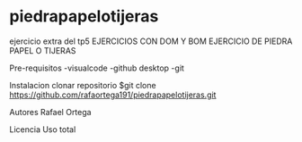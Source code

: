 # piedrapapelotijeras
ejercicio extra del tp5
EJERCICIOS CON DOM Y BOM
EJERCICIO DE PIEDRA PAPEL O TIJERAS


Pre-requisitos
-visualcode 
-github desktop
-git

Instalacion
 clonar repositorio
 $git clone https://github.com/rafaortega191/piedrapapelotijeras.git

Autores
Rafael Ortega

Licencia
Uso total
